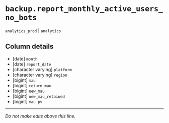 # `backup.report_monthly_active_users_no_bots`
`analytics_prod` | `analytics`

## Column details
* [date]      `month`
* [date]      `report_date`
* [character varying] `platform`
* [character varying] `region`
* [bigint]    `mau`
* [bigint]    `return_mau`
* [bigint]    `new_mau`
* [bigint]    `new_mau_retained`
* [bigint]    `mau_pv`

-------------------------------------------------------------------------------
*Do not make edits above this line.*
